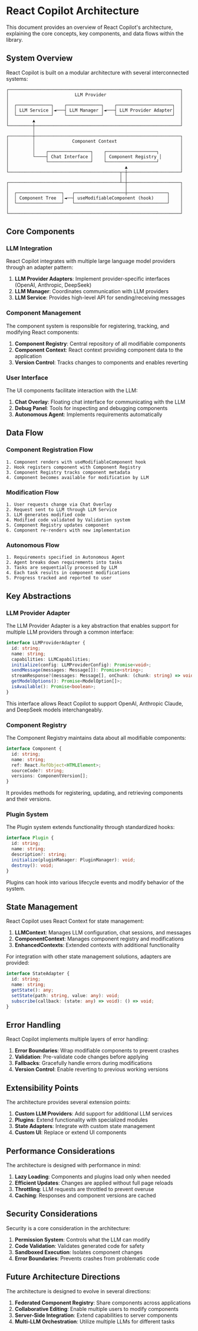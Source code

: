 # React Copilot Architecture

This document provides an overview of React Copilot's architecture, explaining the core concepts, key components, and data flows within the library.

## System Overview

React Copilot is built on a modular architecture with several interconnected systems:

```
┌─────────────────────────────────────────────────────────────────┐
│                         LLM Provider                            │
│                                                                 │
│  ┌─────────────┐    ┌─────────────┐    ┌─────────────────────┐  │
│  │ LLM Service │◄───┤ LLM Manager │◄───┤ LLM Provider Adapter│  │
│  └─────────────┘    └─────────────┘    └─────────────────────┘  │
│         ▲                                                       │
└─────────┼───────────────────────────────────────────────────────┘
          │
┌─────────┼───────────────────────────────────────────────────────┐
│         │              Component Context                        │
│         │                                                       │
│         │    ┌────────────────┐    ┌───────────────────┐        │
│         └────┤ Chat Interface │    │ Component Registry │       │
│              └────────────────┘    └───────────────────┘        │
│                                            ▲                    │
└──────────────────────────────────────────┬─┼────────────────────┘
                                           │ │
┌──────────────────────────────────────────┴─┼────────────────────┐
│                                            │                    │
│  ┌─────────────────┐   ┌───────────────────┼───────────────┐    │
│  │ Component Tree  │◄──┤ useModifiableComponent (hook)     │    │
│  └─────────────────┘   └───────────────────────────────────┘    │
│                                                                 │
└─────────────────────────────────────────────────────────────────┘
```

## Core Components

### LLM Integration

React Copilot integrates with multiple large language model providers through an adapter pattern:

1. **LLM Provider Adapters**: Implement provider-specific interfaces (OpenAI, Anthropic, DeepSeek)
2. **LLM Manager**: Coordinates communication with LLM providers
3. **LLM Service**: Provides high-level API for sending/receiving messages

### Component Management

The component system is responsible for registering, tracking, and modifying React components:

1. **Component Registry**: Central repository of all modifiable components
2. **Component Context**: React context providing component data to the application
3. **Version Control**: Tracks changes to components and enables reverting

### User Interface

The UI components facilitate interaction with the LLM:

1. **Chat Overlay**: Floating chat interface for communicating with the LLM
2. **Debug Panel**: Tools for inspecting and debugging components
3. **Autonomous Agent**: Implements requirements automatically

## Data Flow

### Component Registration Flow

```
1. Component renders with useModifiableComponent hook
2. Hook registers component with Component Registry
3. Component Registry tracks component metadata
4. Component becomes available for modification by LLM
```

### Modification Flow

```
1. User requests change via Chat Overlay
2. Request sent to LLM through LLM Service
3. LLM generates modified code
4. Modified code validated by Validation system
5. Component Registry updates component
6. Component re-renders with new implementation
```

### Autonomous Flow

```
1. Requirements specified in Autonomous Agent
2. Agent breaks down requirements into tasks
3. Tasks are sequentially processed by LLM
4. Each task results in component modifications
5. Progress tracked and reported to user
```

## Key Abstractions

### LLM Provider Adapter

The LLM Provider Adapter is a key abstraction that enables support for multiple LLM providers through a common interface:

```typescript
interface LLMProviderAdapter {
  id: string;
  name: string;
  capabilities: LLMCapabilities;
  initialize(config: LLMProviderConfig): Promise<void>;
  sendMessage(messages: Message[]): Promise<string>;
  streamResponse?(messages: Message[], onChunk: (chunk: string) => void): Promise<void>;
  getModelOptions(): Promise<ModelOption[]>;
  isAvailable(): Promise<boolean>;
}
```

This interface allows React Copilot to support OpenAI, Anthropic Claude, and DeepSeek models interchangeably.

### Component Registry

The Component Registry maintains data about all modifiable components:

```typescript
interface Component {
  id: string;
  name: string;
  ref: React.RefObject<HTMLElement>;
  sourceCode?: string;
  versions: ComponentVersion[];
}
```

It provides methods for registering, updating, and retrieving components and their versions.

### Plugin System

The Plugin system extends functionality through standardized hooks:

```typescript
interface Plugin {
  id: string;
  name: string;
  description?: string;
  initialize(pluginManager: PluginManager): void;
  destroy(): void;
}
```

Plugins can hook into various lifecycle events and modify behavior of the system.

## State Management

React Copilot uses React Context for state management:

1. **LLMContext**: Manages LLM configuration, chat sessions, and messages
2. **ComponentContext**: Manages component registry and modifications
3. **EnhancedContexts**: Extended contexts with additional functionality

For integration with other state management solutions, adapters are provided:

```typescript
interface StateAdapter {
  id: string;
  name: string;
  getState(): any;
  setState(path: string, value: any): void;
  subscribe(callback: (state: any) => void): () => void;
}
```

## Error Handling

React Copilot implements multiple layers of error handling:

1. **Error Boundaries**: Wrap modifiable components to prevent crashes
2. **Validation**: Pre-validate code changes before applying
3. **Fallbacks**: Gracefully handle errors during modifications
4. **Version Control**: Enable reverting to previous working versions

## Extensibility Points

The architecture provides several extension points:

1. **Custom LLM Providers**: Add support for additional LLM services
2. **Plugins**: Extend functionality with specialized modules
3. **State Adapters**: Integrate with custom state management
4. **Custom UI**: Replace or extend UI components

## Performance Considerations

The architecture is designed with performance in mind:

1. **Lazy Loading**: Components and plugins load only when needed
2. **Efficient Updates**: Changes are applied without full page reloads
3. **Throttling**: LLM requests are throttled to prevent overuse
4. **Caching**: Responses and component versions are cached

## Security Considerations

Security is a core consideration in the architecture:

1. **Permission System**: Controls what the LLM can modify
2. **Code Validation**: Validates generated code for safety
3. **Sandboxed Execution**: Isolates component changes
4. **Error Boundaries**: Prevents crashes from problematic code

## Future Architecture Directions

The architecture is designed to evolve in several directions:

1. **Federated Component Registry**: Share components across applications
2. **Collaborative Editing**: Enable multiple users to modify components
3. **Server-Side Integration**: Extend capabilities to server components
4. **Multi-LLM Orchestration**: Utilize multiple LLMs for different tasks